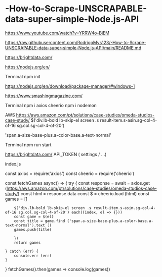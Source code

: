 # -How-to-Scrape-UNSCRAPABLE-data-super-simple-Node.js-API


https://www.youtube.com/watch?v=YRRW4o-BjEM


https://raw.githubusercontent.com/RodrigoMvs123/-How-to-Scrape-UNSCRAPABLE-data-super-simple-Node.js-API/main/README.md





https://brightdata.com/

https://nodejs.org/en/

Terminal 
npm init 

https://nodejs.org/en/download/package-manager/#windows-1

https://www.smashingmagazine.com/

Terminal 
npm i axios cheerio
npm i nodemon 

AWS
https://aws.amazon.com/pt/solutions/case-studies/omeda-studios-case-study/
$('div.lb-bold lb-skip-el screen .s result-item.s-asin.sg-col-4-of-16 sg.col.sg-col-4-of-20')

'span.a-size-base-plus.a-color-base.a-text-normal'

Terminal 
npm run start 

https://brightdata.com/
API_TOKEN  ( settings / …) 


index.js 

const axios = require('axios')
const cheerio = require('cheerio')

const fetchGames async() => {
    try {
        const response = await = axios.get (https://aws.amazon.com/pt/solutions/case-studies/omeda-studios-case-study/)
        const html = response.data 
        const $ = cheerio.load (html)
        const games = []

        $('div.lb-bold lb-skip-el screen .s result-item.s-asin.sg-col-4-of-16 sg.col.sg-col-4-of-20') each((index, el => {}))
        const game = $(el)
        const title = game.find ('span.a-size-base-plus.a-color-base.a-text-normal').text ()
        games.push(title)
        
        })
        return games 

    } catch (err) { 
        console.err (err)
    } 
}
fetchGames().then(games => console.log(games))
